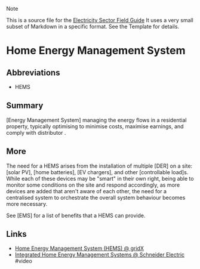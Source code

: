 > [!NOTE] 
> This is a source file for the [Electricity Sector Field Guide](https://grahamlea.github.io/Electricity-Sector-Field-Guide/)
> It uses a very small subset of Markdown in a specific format. See the Template for details.

# Home Energy Management System

## Abbreviations
- HEMS


## Summary

[Energy Management System] managing the energy flows in a residential property,
typically optimising to minimise costs, maximise earnings, and comply with distributor .


## More

The need for a HEMS arises from the installation of multiple [DER] on a site: [solar PV], [home batteries],
[EV chargers], and other [controllable load]s.
While each of these devices may be "smart" in their own right, being able to monitor some conditions on
the site and respond accordingly, as more devices are added that aren't aware of each other, the need for a
centralised system to orchestrate the overall system behaviour becomes more necessary.

See [EMS] for a list of benefits that a HEMS can provide.


## Links
- [Home Energy Management System (HEMS) @ gridX](https://www.gridx.ai/knowledge/home-energy-management-system-hems)
- [Integrated Home Energy Management Systems @ Schneider Electric](https://www.youtube.com/watch?v=363rzcRqV0g&t=22s) #video

